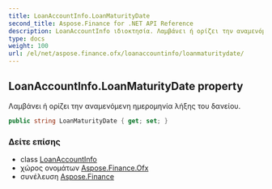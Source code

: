 ```yaml
---
title: LoanAccountInfo.LoanMaturityDate
second_title: Aspose.Finance for .NET API Reference
description: LoanAccountInfo ιδιοκτησία. Λαμβάνει ή ορίζει την αναμενόμενη ημερομηνία λήξης του δανείου.
type: docs
weight: 100
url: /el/net/aspose.finance.ofx/loanaccountinfo/loanmaturitydate/
---
```

## LoanAccountInfo.LoanMaturityDate property

Λαμβάνει ή ορίζει την αναμενόμενη ημερομηνία λήξης του δανείου.

```csharp
public string LoanMaturityDate { get; set; }
```

### Δείτε επίσης

* class [LoanAccountInfo](../)
* χώρος ονομάτων [Aspose.Finance.Ofx](../../loanaccountinfo/)
* συνέλευση [Aspose.Finance](../../../)


